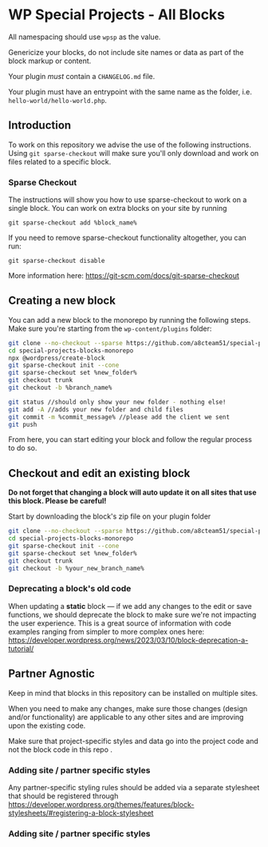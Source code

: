 # WP Special Projects - All Blocks

All namespacing should use `wpsp` as the value.

Genericize your blocks, do not include site names or data as part of the block markup or content.

Your plugin *must* contain a `CHANGELOG.md` file.

Your plugin must have an entrypoint with the same name as the folder, i.e. `hello-world/hello-world.php`.

## Introduction

To work on this repository we advise the use of the following instructions. Using `git sparse-checkout` will make sure you'll only download and work on files related to a specific block.

### Sparse Checkout

The instructions will show you how to use sparse-checkout to work on a single block. You can work on extra blocks on your site by running

`git sparse-checkout add %block_name%`

If you need to remove sparse-checkout functionality altogether, you can run:

`git sparse-checkout disable`

More information here: https://git-scm.com/docs/git-sparse-checkout

## Creating a new block

You can add a new block to the monorepo by running the following steps. Make sure you're starting from the `wp-content/plugins` folder:

``` bash
git clone --no-checkout --sparse https://github.com/a8cteam51/special-projects-blocks-monorepo/
cd special-projects-blocks-monorepo
npx @wordpress/create-block
git sparse-checkout init --cone
git sparse-checkout set %new_folder%
git checkout trunk
git checkout -b %branch_name%

git status //should only show your new folder - nothing else!
git add -A //adds your new folder and child files
git commit -m %commit_message% //please add the client we sent 
git push

```

From here, you can start editing your block and follow the regular process to do so.

## Checkout and edit an existing block

**Do not forget that changing a block will auto update it on all sites that use this block. Please be careful!**

Start by downloading the block's zip file on your plugin folder

``` bash
git clone --no-checkout --sparse https://github.com/a8cteam51/special-projects-blocks-monorepo/
cd special-projects-blocks-monorepo
git sparse-checkout init --cone
git sparse-checkout set %new_folder%
git checkout trunk
git checkout -b %your_new_branch_name%

```

### Deprecating a block's old code

When updating a **static** block — if we add any changes to the edit or save functions, we should deprecate the block to make sure we're not impacting the user experience. This is a great source of information with code examples ranging from simpler to more complex ones here: https://developer.wordpress.org/news/2023/03/10/block-deprecation-a-tutorial/


## Partner Agnostic

Keep in mind that blocks in this repository can be installed on multiple sites.

When you need to make any changes, make sure those changes (design and/or functionality) are applicable to any other sites and are improving upon the existing code.

Make sure that project-specific styles and data go into the project code and not the block code in this repo .

### Adding site / partner specific styles

Any partner-specific styling rules should be added via a separate stylesheet that should be registered through https://developer.wordpress.org/themes/features/block-stylesheets/#registering-a-block-stylesheet

### Adding site / partner specific styles